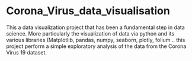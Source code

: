 # Corona_Virus_data_visualisation
 This a data visualization project that has been a fundamental step in data science. More particularly the visualization of data via python and its various libraries (Matplotlib, pandas, numpy, seaborn, plotly, folium ..
 this project perform a simple exploratory analysis of the data from the Corona Virus 19 dataset.
